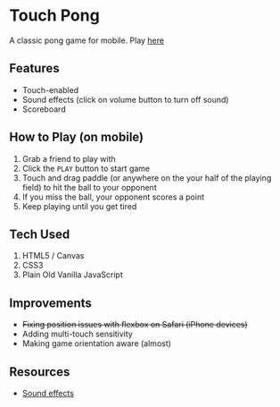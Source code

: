 # Touch Pong
A classic pong game for mobile. Play [here](https://sdchang1120.github.io/pong-mobile)

## Features
- Touch-enabled
- Sound effects (click on volume button to turn off sound)
- Scoreboard

## How to Play (on mobile)
1. Grab a friend to play with
2. Click the `PLAY` button to start game
3. Touch and drag paddle (or anywhere on the your half of the playing field) to hit the ball to your opponent
4. If you miss the ball, your opponent scores a point
5. Keep playing until you get tired

## Tech Used
1. HTML5 / Canvas
2. CSS3
3. Plain Old Vanilla JavaScript

## Improvements
- ~~Fixing position issues with flexbox on Safari (iPhone devices)~~
- Adding multi-touch sensitivity
- Making game orientation aware (almost)

## Resources
- [Sound effects](http://www.freesound.org)
